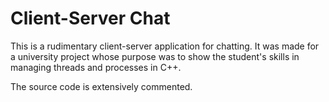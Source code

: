 <h1>Client-Server Chat</h1>

This is a rudimentary client-server application for chatting.
It was made for a university project whose purpose was to show the student's skills in managing threads and processes in C++.

The source code is extensively commented.
